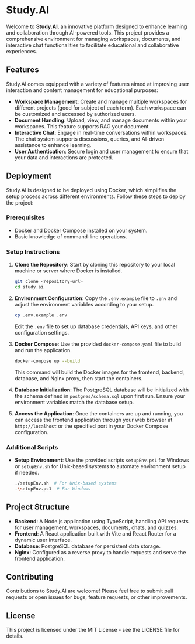 # Study.AI

Welcome to **Study.AI**, an innovative platform designed to enhance learning and collaboration through AI-powered tools. This project provides a comprehensive environment for managing workspaces, documents, and interactive chat functionalities to facilitate educational and collaborative experiences.

## Features

Study.AI comes equipped with a variety of features aimed at improving user interaction and content management for educational purposes:

- **Workspace Management**: Create and manage multiple workspaces for different projects (good for subject of each term). Each workspace can be customized and accessed by authorized users.
- **Document Handling**: Upload, view, and manage documents within your workspaces. This feature supports RAG your document
- **Interactive Chat**: Engage in real-time conversations within workspaces. The chat system supports discussions, queries, and AI-driven assistance to enhance learning.
- **User Authentication**: Secure login and user management to ensure that your data and interactions are protected.

## Deployment

Study.AI is designed to be deployed using Docker, which simplifies the setup process across different environments. Follow these steps to deploy the project:

### Prerequisites

- Docker and Docker Compose installed on your system.
- Basic knowledge of command-line operations.

### Setup Instructions

1. **Clone the Repository**: Start by cloning this repository to your local machine or server where Docker is installed.

   ```bash
   git clone <repository-url>
   cd study.ai
   ```

2. **Environment Configuration**: Copy the `.env.example` file to `.env` and adjust the environment variables according to your setup.

   ```bash
   cp .env.example .env
   ```

   Edit the `.env` file to set up database credentials, API keys, and other configuration settings.

3. **Docker Compose**: Use the provided `docker-compose.yaml` file to build and run the application.

   ```bash
   docker-compose up --build
   ```

   This command will build the Docker images for the frontend, backend, database, and Nginx proxy, then start the containers.

4. **Database Initialization**: The PostgreSQL database will be initialized with the schema defined in `postgres/schema.sql` upon first run. Ensure your environment variables match the database setup.

5. **Access the Application**: Once the containers are up and running, you can access the frontend application through your web browser at `http://localhost` or the specified port in your Docker Compose configuration.

### Additional Scripts

- **Setup Environment**: Use the provided scripts `setupEnv.ps1` for Windows or `setupEnv.sh` for Unix-based systems to automate environment setup if needed.

  ```bash
  ./setupEnv.sh  # For Unix-based systems
  .\setupEnv.ps1  # For Windows
  ```

## Project Structure

- **Backend**: A Node.js application using TypeScript, handling API requests for user management, workspaces, documents, chats, and quizzes.
- **Frontend**: A React application built with Vite and React Router for a dynamic user interface.
- **Database**: PostgreSQL database for persistent data storage.
- **Nginx**: Configured as a reverse proxy to handle requests and serve the frontend application.

## Contributing

Contributions to Study.AI are welcome! Please feel free to submit pull requests or open issues for bugs, feature requests, or other improvements.

## License

This project is licensed under the MIT License - see the LICENSE file for details.